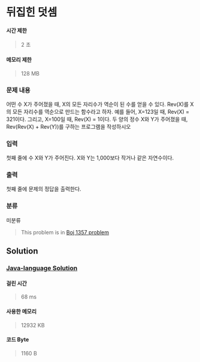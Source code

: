 # 뒤집힌 덧셈
#### 시간 제한
> 2 초
#### 메모리 제한
> 128 MB
### 문제 내용

어떤 수 X가 주어졌을 때, X의 모든 자리수가 역순이 된 수를 얻을 수 있다. Rev(X)를 X의 모든 자리수를 역순으로 만드는 함수라고 하자. 예를 들어, X=123일 때, Rev(X) = 321이다. 그리고, X=100일 때, Rev(X) = 1이다.
두 양의 정수 X와 Y가 주어졌을 때, Rev(Rev(X) + Rev(Y))를 구하는 프로그램을 작성하시오

### 입력

첫째 줄에 수 X와 Y가 주어진다. X와 Y는 1,000보다 작거나 같은 자연수이다.

### 출력

첫째 줄에 문제의 정답을 출력한다.

### 분류
미분류
> This problem is in [Boj 1357 problem](https://www.acmicpc.net/problem/1357)

## Solution
### [Java-language Solution](./main.java)
#### 걸린 시간
> 68 ms
#### 사용한 메모리
> 12932 KB
#### 코드 Byte
> 1160 B
